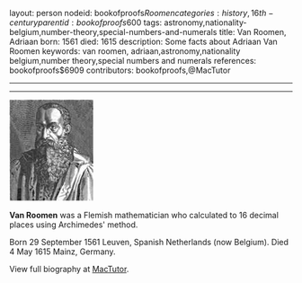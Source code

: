layout: person
nodeid: bookofproofs$Roomen
categories: history,16th-century
parentid: bookofproofs$600
tags: astronomy,nationality-belgium,number-theory,special-numbers-and-numerals
title: Van Roomen, Adriaan
born: 1561
died: 1615
description: Some facts about Adriaan Van Roomen
keywords: van roomen, adriaan,astronomy,nationality belgium,number theory,special numbers and numerals
references: bookofproofs$6909
contributors: bookofproofs,@MacTutor

---


---

![Roomen.jpg](https://github.com/bookofproofs/bookofproofs.github.io/blob/main/_sources/_assets/images/portraits/Roomen.jpg?raw=true)

**Van Roomen** was a Flemish mathematician who calculated to 16 decimal places using Archimedes' method.

Born 29 September 1561 Leuven, Spanish Netherlands (now Belgium). Died 4 May 1615 Mainz, Germany.


View full biography at [MacTutor](https://mathshistory.st-andrews.ac.uk/Biographies/Roomen/).
